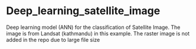 # Deep_learning_satellite_image
Deep learning model (ANN) for the classification of Satellite Image. The image is from Landsat (kathmandu) in this example. The raster image is not added in the repo due to large file size
